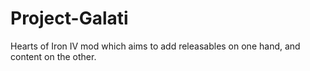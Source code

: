 # Project-Galati
Hearts of Iron IV mod which aims to add releasables on one hand, and content on the other.
